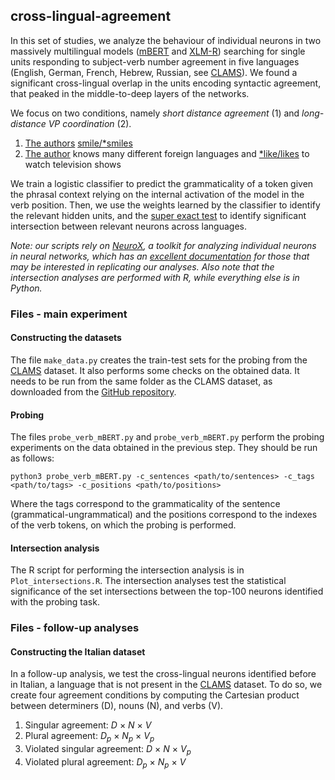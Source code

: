 ## cross-lingual-agreement

In this set of studies, we analyze the behaviour of individual neurons in two massively multilingual models ([mBERT](https://arxiv.org/abs/1810.04805) and [XLM-R](https://arxiv.org/abs/1911.02116)) searching for single units responding to subject-verb number agreement in five languages (English, German, French, Hebrew, Russian, see [CLAMS](https://aclanthology.org/2020.acl-main.490/)). We found a significant cross-lingual overlap in the units encoding syntactic agreement, that peaked in the middle-to-deep layers of the networks. 

We focus on two conditions, namely *short distance agreement* (1) and *long-distance VP coordination* (2).
1. <ins>The authors</ins> <ins>smile/\*smiles</ins>
2. <ins>The author</ins> knows many different foreign languages and <ins>\*like/likes</ins> to watch television shows

We train a logistic classifier to predict the grammaticality of a token given the phrasal context relying on the internal activation of the model in the verb position. Then, we use the weights learned by the classifier to identify the relevant hidden units, and the [super exact test](https://www.nature.com/articles/srep16923) to identify significant intersection between relevant neurons across languages.



*Note: our scripts rely on [NeuroX](https://www.semanticscholar.org/paper/NeuroX%3A-A-Toolkit-for-Analyzing-Individual-Neurons-Dalvi-Nortonsmith/3c8d7c5a9eb3bf84c0ea47e3416f79d5a49f71fd), a toolkit for analyzing individual neurons in neural networks, which has an [excellent documentation](https://neurox.qcri.org/docs/) for those that may be interested in replicating our analyses. Also note that the intersection analyses are performed with R, while everything else is in Python.*


### Files - main experiment

#### Constructing the datasets
The file `make_data.py` creates the train-test sets for the probing from the [CLAMS](https://aclanthology.org/2020.acl-main.490/) dataset. It also performs some checks on the obtained data. It needs to be run from the same folder as the CLAMS dataset, as downloaded from the [GitHub repository](https://github.com/aaronmueller/clams).

#### Probing
The files `probe_verb_mBERT.py` and `probe_verb_mBERT.py` perform the probing experiments on the data obtained in the previous step. They should be run as follows:
```
python3 probe_verb_mBERT.py -c_sentences <path/to/sentences> -c_tags <path/to/tags> -c_positions <path/to/positions>
```
Where the tags correspond to the grammaticality of the sentence (grammatical-ungrammatical) and the positions correspond to the indexes of the verb tokens, on which the probing is performed.

#### Intersection analysis
The R script for performing the intersection analysis is in `Plot_intersections.R`. The intersection analyses test the statistical significance of the set intersections between the top-100 neurons identified with the probing task. 



### Files - follow-up analyses

#### Constructing the Italian dataset
In a follow-up analysis, we test the cross-lingual neurons identified before in Italian, a language that is not present in the [CLAMS](https://aclanthology.org/2020.acl-main.490/) dataset. To do so, we create four agreement conditions by computing the Cartesian product between determiners (D), nouns (N), and verbs (V).
1. Singular agreement: $D$ × $N$ × $V$
2. Plural agreement: $D_p$ × $N_p$ × $V_p$
3. Violated singular agreement: $D$ × $N$ × $V_p$
4. Violated plural agreement: $D_p$ × $N_p$ × $V$
